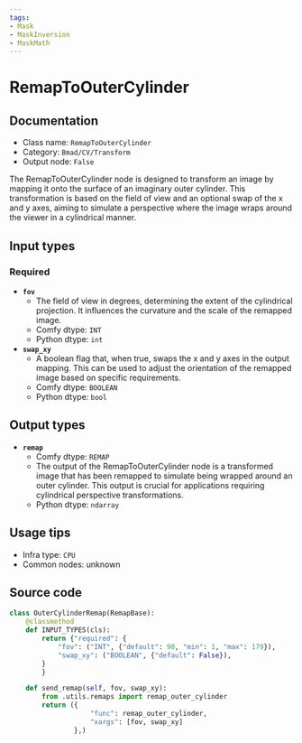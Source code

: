 ```yaml
---
tags:
- Mask
- MaskInversion
- MaskMath
---
```


# RemapToOuterCylinder
## Documentation
- Class name: `RemapToOuterCylinder`
- Category: `Bmad/CV/Transform`
- Output node: `False`

The RemapToOuterCylinder node is designed to transform an image by mapping it onto the surface of an imaginary outer cylinder. This transformation is based on the field of view and an optional swap of the x and y axes, aiming to simulate a perspective where the image wraps around the viewer in a cylindrical manner.
## Input types
### Required
- **`fov`**
    - The field of view in degrees, determining the extent of the cylindrical projection. It influences the curvature and the scale of the remapped image.
    - Comfy dtype: `INT`
    - Python dtype: `int`
- **`swap_xy`**
    - A boolean flag that, when true, swaps the x and y axes in the output mapping. This can be used to adjust the orientation of the remapped image based on specific requirements.
    - Comfy dtype: `BOOLEAN`
    - Python dtype: `bool`
## Output types
- **`remap`**
    - Comfy dtype: `REMAP`
    - The output of the RemapToOuterCylinder node is a transformed image that has been remapped to simulate being wrapped around an outer cylinder. This output is crucial for applications requiring cylindrical perspective transformations.
    - Python dtype: `ndarray`
## Usage tips
- Infra type: `CPU`
- Common nodes: unknown


## Source code
```python
class OuterCylinderRemap(RemapBase):
    @classmethod
    def INPUT_TYPES(cls):
        return {"required": {
            "fov": ("INT", {"default": 90, "min": 1, "max": 179}),
            "swap_xy": ("BOOLEAN", {"default": False}),
        }
        }

    def send_remap(self, fov, swap_xy):
        from .utils.remaps import remap_outer_cylinder
        return ({
                    "func": remap_outer_cylinder,
                    "xargs": [fov, swap_xy]
                },)

```
